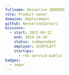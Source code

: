 ```yaml
---
fullname: Nesserine ZAROURI
role: Product owner
domaine: Déploiement
github: NesserineZarouri
missions:
  - start: 2022-04-12
    end: 2024-10-28
    status: independent
    employer: SCOPYLEFT
    startups:
      - rdv-service-public
badges:
  - segur
---
```

